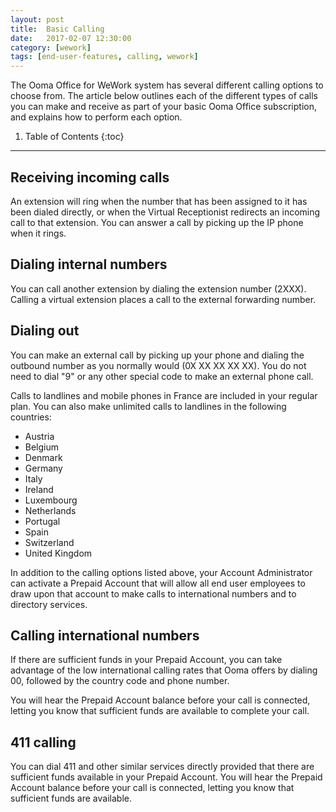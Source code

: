 ```yaml
---
layout: post
title:  Basic Calling
date:   2017-02-07 12:30:00
category: [wework]
tags: [end-user-features, calling, wework]
---
```


The Ooma Office for WeWork system has several different calling options to choose from. The article below outlines each of the different types of calls you can make and receive as part of your basic Ooma Office subscription, and explains how to perform each option.

1. Table of Contents
{:toc}
* * *

## Receiving incoming calls

An extension will ring when the number that has been assigned to it has been dialed directly, or when the Virtual Receptionist redirects an incoming call to that extension. You can answer a call by picking up the IP phone when it rings.

## Dialing internal numbers

You can call another extension by dialing the extension number (2XXX). Calling a virtual extension places a call to the external forwarding number.

## Dialing out

You can make an external call by picking up your phone and dialing the outbound number as you normally would (0X XX XX XX XX). You do not need to dial "9" or any other special code to make an external phone call.

Calls to landlines and mobile phones in France are included in your regular plan. You can also make unlimited calls to landlines in the following countries:

* Austria
* Belgium
* Denmark
* Germany
* Italy
* Ireland
* Luxembourg
* Netherlands
* Portugal
* Spain
* Switzerland
* United Kingdom

In addition to the calling options listed above, your Account Administrator can activate a Prepaid Account that will allow all end user employees to draw upon that account to make calls to international numbers and to directory services.

## Calling international numbers

If there are sufficient funds in your Prepaid Account, you can take advantage of the low international calling rates that Ooma offers by dialing 00, followed by the country code and phone number.

You will hear the Prepaid Account balance before your call is connected, letting you know that sufficient funds are available to complete your call.

## 411 calling

You can dial 411 and other similar services directly provided that there are sufficient funds available in your Prepaid Account. You will hear the Prepaid Account balance before your call is connected, letting you know that sufficient funds are available.
